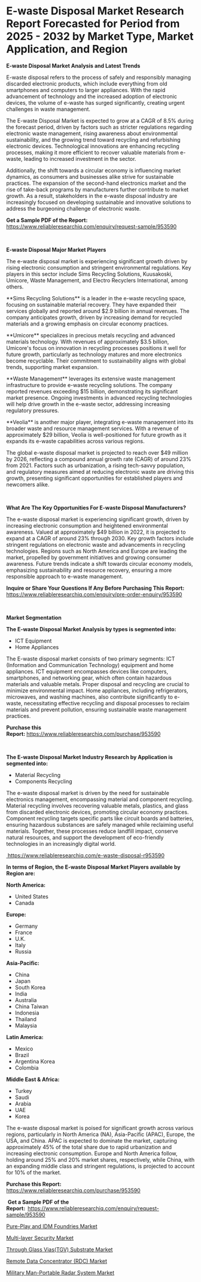 <p><h1>E-waste Disposal Market Research Report Forecasted for Period from 2025 -  2032 by Market Type, Market Application, and Region</h1></p><p><strong>E-waste Disposal Market Analysis and Latest Trends</strong></p>
<p><p>E-waste disposal refers to the process of safely and responsibly managing discarded electronic products, which include everything from old smartphones and computers to larger appliances. With the rapid advancement of technology and the increased adoption of electronic devices, the volume of e-waste has surged significantly, creating urgent challenges in waste management.</p><p>The E-waste Disposal Market is expected to grow at a CAGR of 8.5% during the forecast period, driven by factors such as stricter regulations regarding electronic waste management, rising awareness about environmental sustainability, and the growing trend toward recycling and refurbishing electronic devices. Technological innovations are enhancing recycling processes, making it more efficient to recover valuable materials from e-waste, leading to increased investment in the sector.</p><p>Additionally, the shift towards a circular economy is influencing market dynamics, as consumers and businesses alike strive for sustainable practices. The expansion of the second-hand electronics market and the rise of take-back programs by manufacturers further contribute to market growth. As a result, stakeholders in the e-waste disposal industry are increasingly focused on developing sustainable and innovative solutions to address the burgeoning challenge of electronic waste.</p></p>
<p><strong>Get a Sample PDF of the Report:&nbsp;</strong> <a href="https://www.reliableresearchiq.com/enquiry/request-sample/953590?utm_campaign=1087&utm_medium=2&utm_source=Github&utm_content=ia&utm_term=12022025&utm_id=e-waste-disposal">https://www.reliableresearchiq.com/enquiry/request-sample/953590</a></p>
<p>&nbsp;</p>
<p><strong>E-waste Disposal Major Market Players</strong></p>
<p><p>The e-waste disposal market is experiencing significant growth driven by rising electronic consumption and stringent environmental regulations. Key players in this sector include Sims Recycling Solutions, Kuusakoski, Umicore, Waste Management, and Electro Recyclers International, among others.</p><p>**Sims Recycling Solutions** is a leader in the e-waste recycling space, focusing on sustainable material recovery. They have expanded their services globally and reported around $2.9 billion in annual revenues. The company anticipates growth, driven by increasing demand for recycled materials and a growing emphasis on circular economy practices.</p><p>**Umicore** specializes in precious metals recycling and advanced materials technology. With revenues of approximately $3.5 billion, Umicore's focus on innovation in recycling processes positions it well for future growth, particularly as technology matures and more electronics become recyclable. Their commitment to sustainability aligns with global trends, supporting market expansion.</p><p>**Waste Management** leverages its extensive waste management infrastructure to provide e-waste recycling solutions. The company reported revenues exceeding $15 billion, demonstrating its significant market presence. Ongoing investments in advanced recycling technologies will help drive growth in the e-waste sector, addressing increasing regulatory pressures.</p><p>**Veolia** is another major player, integrating e-waste management into its broader waste and resource management services. With a revenue of approximately $29 billion, Veolia is well-positioned for future growth as it expands its e-waste capabilities across various regions.</p><p>The global e-waste disposal market is projected to reach over $49 million by 2026, reflecting a compound annual growth rate (CAGR) of around 23% from 2021. Factors such as urbanization, a rising tech-savvy population, and regulatory measures aimed at reducing electronic waste are driving this growth, presenting significant opportunities for established players and newcomers alike.</p></p>
<p>&nbsp;</p>
<p><strong>What Are The Key Opportunities For E-waste Disposal Manufacturers?</strong></p>
<p><p>The e-waste disposal market is experiencing significant growth, driven by increasing electronic consumption and heightened environmental awareness. Valued at approximately $49 billion in 2022, it is projected to expand at a CAGR of around 23% through 2030. Key growth factors include stringent regulations on electronic waste and advancements in recycling technologies. Regions such as North America and Europe are leading the market, propelled by government initiatives and growing consumer awareness. Future trends indicate a shift towards circular economy models, emphasizing sustainability and resource recovery, ensuring a more responsible approach to e-waste management.</p></p>
<p><strong>Inquire or Share Your Questions If Any Before Purchasing This Report:</strong> <a href="https://www.reliableresearchiq.com/enquiry/pre-order-enquiry/953590?utm_campaign=1087&utm_medium=2&utm_source=Github&utm_content=ia&utm_term=12022025&utm_id=e-waste-disposal">https://www.reliableresearchiq.com/enquiry/pre-order-enquiry/953590</a></p>
<p>&nbsp;</p>
<p><strong>Market Segmentation</strong></p>
<p><strong>The E-waste Disposal Market Analysis by types is segmented into:</strong></p>
<p><ul><li>ICT Equipment</li><li>Home Appliances</li></ul></p>
<p><p>The E-waste disposal market consists of two primary segments: ICT (Information and Communication Technology) equipment and home appliances. ICT equipment encompasses devices like computers, smartphones, and networking gear, which often contain hazardous materials and valuable metals. Proper disposal and recycling are crucial to minimize environmental impact. Home appliances, including refrigerators, microwaves, and washing machines, also contribute significantly to e-waste, necessitating effective recycling and disposal processes to reclaim materials and prevent pollution, ensuring sustainable waste management practices.</p></p>
<p><strong>Purchase this Report:&nbsp;</strong><a href="https://www.reliableresearchiq.com/purchase/953590?utm_campaign=1087&utm_medium=2&utm_source=Github&utm_content=ia&utm_term=12022025&utm_id=e-waste-disposal">https://www.reliableresearchiq.com/purchase/953590</a></p>
<p>&nbsp;</p>
<p><strong>The E-waste Disposal Market Industry Research by Application is segmented into:</strong></p>
<p><ul><li>Material Recycling</li><li>Components Recycling</li></ul></p>
<p><p>The e-waste disposal market is driven by the need for sustainable electronics management, encompassing material and component recycling. Material recycling involves recovering valuable metals, plastics, and glass from discarded electronic devices, promoting circular economy practices. Component recycling targets specific parts like circuit boards and batteries, ensuring hazardous substances are safely managed while reclaiming useful materials. Together, these processes reduce landfill impact, conserve natural resources, and support the development of eco-friendly technologies in an increasingly digital world.</p></p>
<p><a href="https://www.reliableresearchiq.com/e-waste-disposal-r953590?utm_campaign=1087&utm_medium=2&utm_source=Github&utm_content=ia&utm_term=12022025&utm_id=e-waste-disposal">&nbsp;https://www.reliableresearchiq.com/e-waste-disposal-r953590</a></p>
<p><strong>In terms of Region, the E-waste Disposal Market Players available by Region are:</strong></p>
<p>
    <p> <strong> North America: </strong>
        <ul>
            <li>United States</li>
            <li>Canada</li>
        </ul>
        </p> 
    <p> <strong> Europe: </strong>
        <ul>
            <li>Germany</li>
            <li>France</li>
            <li>U.K.</li>
            <li>Italy</li>
            <li>Russia</li>
        </ul>
        </p> 
    <p> <strong> Asia-Pacific: </strong>
        <ul>
            <li>China</li>
            <li>Japan</li>
            <li>South Korea</li>
            <li>India</li>
            <li>Australia</li>
            <li>China Taiwan</li>
            <li>Indonesia</li>
            <li>Thailand</li>
            <li>Malaysia</li>
        </ul>
        </p> 
    <p> <strong> Latin America: </strong>
        <ul>
            <li>Mexico</li>
            <li>Brazil</li>
            <li>Argentina Korea</li>
            <li>Colombia</li>
        </ul>
        </p> 
    <p> <strong> Middle East & Africa: </strong>
        <ul>
            <li>Turkey</li>
            <li>Saudi</li>
            <li>Arabia</li>
            <li>UAE</li>
            <li>Korea</li>
        </ul>
    </p>
    </p>
<p><p>The e-waste disposal market is poised for significant growth across various regions, particularly in North America (NA), Asia-Pacific (APAC), Europe, the USA, and China. APAC is expected to dominate the market, capturing approximately 45% of the total share due to rapid urbanization and increasing electronic consumption. Europe and North America follow, holding around 25% and 20% market shares, respectively, while China, with an expanding middle class and stringent regulations, is projected to account for 10% of the market.</p></p>
<p><strong>Purchase this Report: </strong><a href="https://www.reliableresearchiq.com/purchase/953590?utm_campaign=1087&utm_medium=2&utm_source=Github&utm_content=ia&utm_term=12022025&utm_id=e-waste-disposal">https://www.reliableresearchiq.com/purchase/953590</a></p>
<p>&nbsp;<strong>Get a Sample PDF of the Report:&nbsp;&nbsp;</strong><a href="https://www.reliableresearchiq.com/enquiry/request-sample/953590?utm_campaign=1087&utm_medium=2&utm_source=Github&utm_content=ia&utm_term=12022025&utm_id=e-waste-disposal">https://www.reliableresearchiq.com/enquiry/request-sample/953590</a></p>
<p><strong></strong></p>
<p><p><a href="https://github.com/wyettillesr4/Market-Research-Report-List-1/blob/main/pure-play-and-idm-foundries-market.md?utm_campaign=1087&utm_medium=2&utm_source=Github&utm_content=ia&utm_term=12022025&utm_id=e-waste-disposal">Pure-Play and IDM Foundries Market</a></p><p><a href="https://github.com/jolinolooman/Market-Research-Report-List-1/blob/main/multi-layer-security-market.md?utm_campaign=1087&utm_medium=2&utm_source=Github&utm_content=ia&utm_term=12022025&utm_id=e-waste-disposal">Multi-layer Security Market</a></p><p><a href="https://github.com/sissalgamd/Market-Research-Report-List-1/blob/main/through-glass-viastgv-substrate-market.md?utm_campaign=1087&utm_medium=2&utm_source=Github&utm_content=ia&utm_term=12022025&utm_id=e-waste-disposal">Through Glass Vias(TGV) Substrate Market</a></p><p><a href="https://github.com/fraryatena85/Market-Research-Report-List-1/blob/main/remote-data-concentrator-rdc-market.md?utm_campaign=1087&utm_medium=2&utm_source=Github&utm_content=ia&utm_term=12022025&utm_id=e-waste-disposal">Remote Data Concentrator (RDC) Market</a></p><p><a href="https://github.com/alejnaouare/Market-Research-Report-List-1/blob/main/military-man-portable-radar-system-market.md?utm_campaign=1087&utm_medium=2&utm_source=Github&utm_content=ia&utm_term=12022025&utm_id=e-waste-disposal">Military Man-Portable Radar System Market</a></p></p>